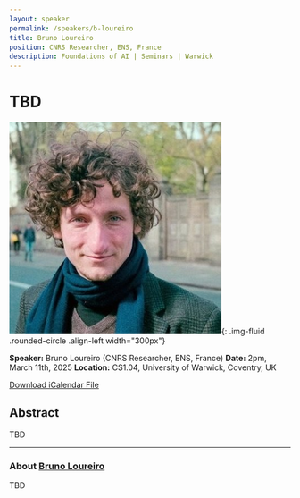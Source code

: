 ```yaml
---
layout: speaker
permalink: /speakers/b-loureiro
title: Bruno Loureiro
position: CNRS Researcher, ENS, France
description: Foundations of AI | Seminars | Warwick
---
```


# TBD

![Bruno Loureiro](/assets/img/loureiro.png){: .img-fluid .rounded-circle .align-left width="300px"}

**Speaker:** Bruno Loureiro (CNRS Researcher, ENS, France)
**Date:** 2pm, March 11th, 2025
**Location:** CS1.04, University of Warwick, Coventry, UK

[Download iCalendar File](/assets/ics/event.ics)

## Abstract

TBD

---

### About [Bruno Loureiro](https://brloureiro.github.io)

TBD
